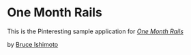 # One Month Rails

This is the Pinteresting sample application for
[*One Month Rails*](http://onemonthrails.com)

by [Bruce Ishimoto](http://ocumetrics.com)